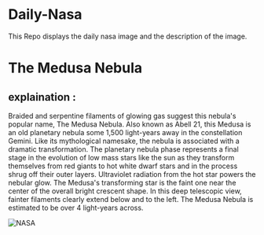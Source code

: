 # Daily-Nasa

This Repo displays the daily nasa image and the description of the image.

<!--NASA-->
# The Medusa Nebula
## explaination :

Braided and serpentine filaments of glowing gas suggest this nebula's popular name, The Medusa Nebula. Also known as Abell 21, this Medusa is an old planetary nebula some 1,500 light-years away in the constellation Gemini. Like its mythological namesake, the nebula is associated with a dramatic transformation. The planetary nebula phase represents a final stage in the evolution of low mass stars like the sun as they transform themselves from red giants to hot white dwarf stars and in the process shrug off their outer layers. Ultraviolet radiation from the hot star powers the nebular glow. The Medusa's transforming star is the faint one near the center of the overall bright crescent shape. In this deep telescopic view, fainter filaments clearly extend below and to the left. The Medusa Nebula is estimated to be over 4 light-years across.

![NASA](https://apod.nasa.gov/apod/image/2411/MEDUSA_NEBULA_FINAL_BRS_SIGNED1024.jpg)
<!--/NASA-->